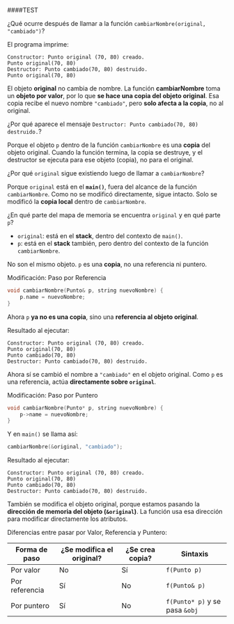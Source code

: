 ####TEST

¿Qué ocurre después de llamar a la función `cambiarNombre(original, "cambiado")`?

El programa imprime:

```
Constructor: Punto original (70, 80) creado.
Punto original(70, 80)
Destructor: Punto cambiado(70, 80) destruido.
Punto original(70, 80)
```

El objeto **original** no cambia de nombre. La función **cambiarNombre** toma un **objeto por valor**, por lo que **se hace una copia del objeto original**. Esa copia recibe el nuevo nombre `"cambiado"`, pero **solo afecta a la copia**, no al original.



¿Por qué aparece el mensaje `Destructor: Punto cambiado(70, 80) destruido.`?

Porque el objeto `p` dentro de la función `cambiarNombre` es una **copia** del objeto original. Cuando la función termina, la copia se destruye, y el destructor se ejecuta para ese objeto (copia), no para el original.



¿Por qué `original` sigue existiendo luego de llamar a `cambiarNombre`?

Porque `original` está en el **`main()`**, fuera del alcance de la función `cambiarNombre`. Como no se modificó directamente, sigue intacto. Solo se modificó la **copia local** dentro de `cambiarNombre`.



¿En qué parte del mapa de memoria se encuentra `original` y en qué parte `p`?

- `original`: está en el **stack**, dentro del contexto de `main()`.
- `p`: está en el **stack** también, pero dentro del contexto de la función `cambiarNombre`.

No son el mismo objeto. `p` es una **copia**, no una referencia ni puntero.



Modificación: Paso por Referencia

```cpp
void cambiarNombre(Punto& p, string nuevoNombre) {
	p.name = nuevoNombre;
}
```

Ahora `p` **ya no es una copia**, sino una **referencia al objeto original**.

Resultado al ejecutar:

```
Constructor: Punto original (70, 80) creado.
Punto original(70, 80)
Punto cambiado(70, 80)
Destructor: Punto cambiado(70, 80) destruido.
```

Ahora sí se cambió el nombre a `"cambiado"` en el objeto original. Como `p` es una referencia, actúa **directamente sobre `original`**.



Modificación: Paso por Puntero

```cpp
void cambiarNombre(Punto* p, string nuevoNombre) {
	p->name = nuevoNombre;
}
```

Y en `main()` se llama así:

```cpp
cambiarNombre(&original, "cambiado");
```

Resultado al ejecutar:

```
Constructor: Punto original (70, 80) creado.
Punto original(70, 80)
Punto cambiado(70, 80)
Destructor: Punto cambiado(70, 80) destruido.
```

También se modifica el objeto original, porque estamos pasando la **dirección de memoria del objeto (`&original`)**. La función usa esa dirección para modificar directamente los atributos.



Diferencias entre pasar por Valor, Referencia y Puntero:

| Forma de paso     | ¿Se modifica el original? | ¿Se crea copia? | Sintaxis |
|-------------------|----------------------------|------------------|----------|
| Por valor         |  No                     |    Sí           | `f(Punto p)` |
| Por referencia    |  Sí                     |    No           | `f(Punto& p)` |
| Por puntero       |  Sí                     |    No           | `f(Punto* p)` y se pasa `&obj` |



